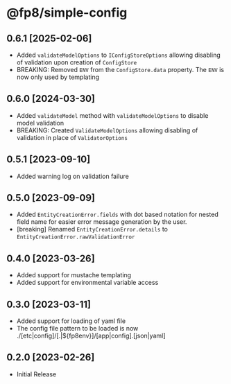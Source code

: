 # @fp8/simple-config

## 0.6.1 [2025-02-06]

* Added `validateModelOptions` to `IConfigStoreOptions` allowing disabling of validation upon
  creation of `ConfigStore`
* BREAKING: Removed `ENV` from the `ConfigStore.data` property.  The `ENV` is now only used by templating

## 0.6.0 [2024-03-30]

* Added `validateModel` method with `validateModelOptions` to disable model validation
* BREAKING: Created `ValidateModelOptions` allowing disabling of validation in place of `ValidatorOptions`

## 0.5.1 [2023-09-10]

* Added warning log on validation failure

## 0.5.0 [2023-09-09]

* Added `EntityCreationError.fields` with dot based notation for nested field name for easier
  error message generation by the user.
* [breaking] Renamed `EntityCreationError.details` to `EntityCreationError.rawValidationError`

## 0.4.0 [2023-03-26]

* Added support for mustache templating
* Added support for environmental variable access

## 0.3.0 [2023-03-11]

* Added support for loading of yaml file
* The config file pattern to be loaded is now ./[etc|config]/[.|${fp8env}]/[app|config].[json|yaml]

## 0.2.0 [2023-02-26]

* Initial Release
